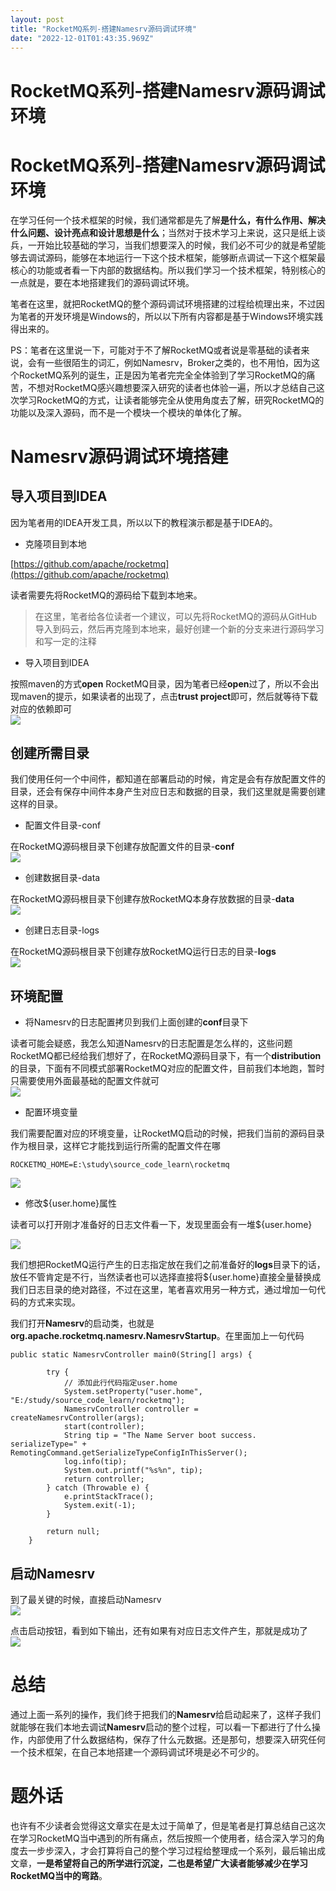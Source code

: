 ```yaml
---
layout: post
title: "RocketMQ系列-搭建Namesrv源码调试环境"
date: "2022-12-01T01:43:35.969Z"
---
```

RocketMQ系列-搭建Namesrv源码调试环境
==========================

RocketMQ系列-搭建Namesrv源码调试环境
==========================

在学习任何一个技术框架的时候，我们通常都是先了解**是什么，有什么作用、解决什么问题、设计亮点和设计思想是什么**；当然对于技术学习上来说，这只是纸上谈兵，一开始比较基础的学习，当我们想要深入的时候，我们必不可少的就是希望能够去调试源码，能够在本地运行一下这个技术框架，能够断点调试一下这个框架最核心的功能或者看一下内部的数据结构。所以我们学习一个技术框架，特别核心的一点就是，要在本地搭建我们的源码调试环境。

笔者在这里，就把RocketMQ的整个源码调试环境搭建的过程给梳理出来，不过因为笔者的开发环境是Windows的，所以以下所有内容都是基于Windows环境实践得出来的。

PS：笔者在这里说一下，可能对于不了解RocketMQ或者说是零基础的读者来说，会有一些很陌生的词汇，例如Namesrv，Broker之类的，也不用怕，因为这个RocketMQ系列的诞生，正是因为笔者完完全全体验到了学习RocketMQ的痛苦，不想对RocketMQ感兴趣想要深入研究的读者也体验一遍，所以才总结自己这次学习RocketMQ的方式，让读者能够完全从使用角度去了解，研究RocketMQ的功能以及深入源码，而不是一个模块一个模块的单体化了解。

Namesrv源码调试环境搭建
===============

导入项目到IDEA
---------

因为笔者用的IDEA开发工具，所以以下的教程演示都是基于IDEA的。

*   克隆项目到本地

[https://github.com/apache/rocketmq](https://github.com/apache/rocketmq)

读者需要先将RocketMQ的源码给下载到本地来。

> 在这里，笔者给各位读者一个建议，可以先将RocketMQ的源码从GitHub导入到码云，然后再克隆到本地来，最好创建一个新的分支来进行源码学习和写一定的注释

*   导入项目到IDEA

按照maven的方式**open** RocketMQ目录，因为笔者已经**open**过了，所以不会出现maven的提示，如果读者的出现了，点击**trust project**即可，然后就等待下载对应的依赖即可  
![](https://img2023.cnblogs.com/blog/1471932/202211/1471932-20221130225821585-1825260126.png)

创建所需目录
------

我们使用任何一个中间件，都知道在部署启动的时候，肯定是会有存放配置文件的目录，还会有保存中间件本身产生对应日志和数据的目录，我们这里就是需要创建这样的目录。

*   配置文件目录-conf

在RocketMQ源码根目录下创建存放配置文件的目录-**conf**  
![](https://img2023.cnblogs.com/blog/1471932/202211/1471932-20221130225833185-1772597384.png)

*   创建数据目录-data

在RocketMQ源码根目录下创建存放RocketMQ本身存放数据的目录-**data**  
![](https://img2023.cnblogs.com/blog/1471932/202211/1471932-20221130225851701-163920648.png)

*   创建日志目录-logs

在RocketMQ源码根目录下创建存放RocketMQ运行日志的目录-**logs**  
![](https://img2023.cnblogs.com/blog/1471932/202211/1471932-20221130225902095-1952350379.png)

环境配置
----

*   将Namesrv的日志配置拷贝到我们上面创建的**conf**目录下

读者可能会疑惑，我怎么知道Namesrv的日志配置是怎么样的，这些问题RocketMQ都已经给我们想好了，在RocketMQ源码目录下，有一个**distribution**的目录，下面有不同模式部署RocketMQ对应的配置文件，目前我们本地跑，暂时只需要使用外面最基础的配置文件就可  
![](https://img2023.cnblogs.com/blog/1471932/202211/1471932-20221130225915520-364862674.png)

*   配置环境变量

我们需要配置对应的环境变量，让RocketMQ启动的时候，把我们当前的源码目录作为根目录，这样它才能找到运行所需的配置文件在哪

    ROCKETMQ_HOME=E:\study\source_code_learn\rocketmq
    

![](https://img2023.cnblogs.com/blog/1471932/202211/1471932-20221130225928574-462616639.png)

*   修改${user.home}属性

读者可以打开刚才准备好的日志文件看一下，发现里面会有一堆${user.home}

![](https://img2023.cnblogs.com/blog/1471932/202211/1471932-20221130225943283-999340221.png)

我们想把RocketMQ运行产生的日志指定放在我们之前准备好的**logs**目录下的话，放任不管肯定是不行，当然读者也可以选择直接将${user.home}直接全量替换成我们日志目录的绝对路径，不过在这里，笔者喜欢用另一种方式，通过增加一句代码的方式来实现。

我们打开**Namesrv**的启动类，也就是**org.apache.rocketmq.namesrv.NamesrvStartup**。在里面加上一句代码

    public static NamesrvController main0(String[] args) {
    
            try {
                // 添加此行代码指定user.home
                System.setProperty("user.home", "E:/study/source_code_learn/rocketmq");
                NamesrvController controller = createNamesrvController(args);
                start(controller);
                String tip = "The Name Server boot success. serializeType=" + RemotingCommand.getSerializeTypeConfigInThisServer();
                log.info(tip);
                System.out.printf("%s%n", tip);
                return controller;
            } catch (Throwable e) {
                e.printStackTrace();
                System.exit(-1);
            }
    
            return null;
        }
    

启动Namesrv
---------

到了最关键的时候，直接启动Namesrv  
![](https://img2023.cnblogs.com/blog/1471932/202211/1471932-20221130225958442-1108562842.png)

点击启动按钮，看到如下输出，还有如果有对应日志文件产生，那就是成功了  
![](https://img2023.cnblogs.com/blog/1471932/202211/1471932-20221130230009818-1807593144.png)

总结
==

通过上面一系列的操作，我们终于把我们的**Namesrv**给启动起来了，这样子我们就能够在我们本地去调试**Namesrv**启动的整个过程，可以看一下都进行了什么操作，内部使用了什么数据结构，保存了什么元数据。还是那句，想要深入研究任何一个技术框架，在自己本地搭建一个源码调试环境是必不可少的。

题外话
===

也许有不少读者会觉得这文章实在是太过于简单了，但是笔者是打算总结自己这次在学习RocketMQ当中遇到的所有痛点，然后按照一个使用者，结合深入学习的角度去一步步深入，才会打算将自己的整个学习过程给整理成一个系列，最后输出成文章，**一是希望将自己的所学进行沉淀，二也是希望广大读者能够减少在学习RocketMQ当中的弯路**。